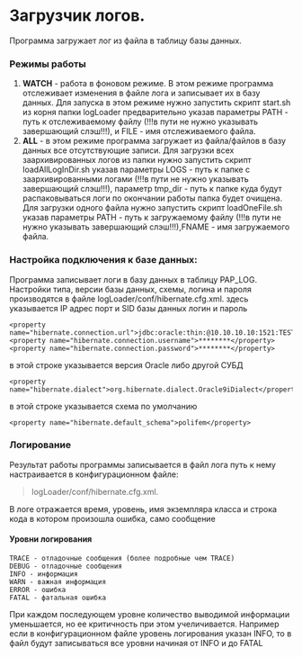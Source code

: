 
# Загрузчик логов.

Программа загружает лог из файла в таблицу базы данных.

### Режимы работы
1. __WATCH__ - работа в фоновом режиме. В этом режиме программа отслеживает изменения в файле лога и записывает их в базу данных. Для запуска в этом режиме нужно запустить скрипт start.sh из корня папки logLoader предварительно 
указав параметры PATH - путь к отслеживаемому файлу (!!!в пути не нужно указывать завершающий слэш!!!),
и FILE - имя отслеживаемого файла.
1. __ALL__ - в этом режиме программа загружает из файла/файлов в базу данных все отсутствующие  записи. Для загрузки всех заархивированных логов из папки нужно запустить скрипт loadAllLogInDir.sh указав
параметры  LOGS - путь к папке с заархивированными логами (!!!в пути не нужно указывать завершающий слэш!!!),
параметр tmp_dir - путь к папке куда будут распаковываться логи по окончании работы папка будет очищена.
Для загрузки одного файла нужно запустить скрипт loadOneFile.sh указав параметры PATH - путь к загружаемому файлу
(!!!в пути не нужно указывать завершающий слэш!!!),FNAME - имя загружаемого файла.


### Настройка подключения к базе данных:

Программа записывает логи в базу данных в таблицу PAP_LOG.
Настройки типа, версии базы данных, схемы, логина и пароля производятся
в файле logLoader/conf/hibernate.cfg.xml.
здесь указывается IP адрес порт и SID базы данных логин и пароль
   
    <property name="hibernate.connection.url">jdbc:oracle:thin:@10.10.10.10:1521:TEST</property>
    <property name="hibernate.connection.username">********</property>
    <property name="hibernate.connection.password">********</property>

в этой строке указывается версия Oracle либо другой СУБД

    <property name="hibernate.dialect">org.hibernate.dialect.Oracle9iDialect</property>

в этой строке указывается схема по умолчанию

    <property name="hibernate.default_schema">polifem</property>

### Логирование

Результат работы программы записывается в файл лога путь к нему настраивается в конфигурационном файле:

>logLoader/conf/hibernate.cfg.xml.

В логе отражается время, уровень, имя экземпляра класса и строка кода в котором произошла ошибка, само сообщение
#### Уровни логирования
    TRACE - отладочные сообщения (более подробные чем TRACE)
    DEBUG - отладочные сообщения
    INFO - информация
    WARN - важная информация
    ERROR - ошибка
    FATAL - фатальная ошибка

При каждом последующем уровне количество выводимой информации уменьшается, но ее критичность при этом учеличивается.
Например если в конфигурационном файле уровень логирования указан INFO, то в файл будут записываться все уровни начиная от INFO и до FATAL
